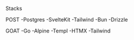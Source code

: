 Stacks

POST
-Postgres
-SvelteKit
-Tailwind
-Bun
-Drizzle


GOAT
-Go
-Alpine
-Templ
-HTMX
-Tailwind
